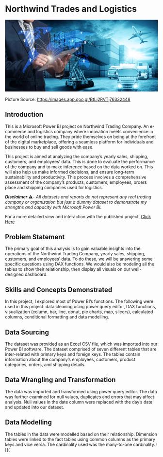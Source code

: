 # Northwind Trades and Logistics

![](celite_trading_shipping_clearing_logistics.jpg)

Picture Source: https://images.app.goo.gl/BtLj2RVTj76332448

## Introduction
This is a Microsoft Power BI project on Northwind Trading Company. An e-commerce and logistics company where innovation meets convenience in the world of online trading. They pride themselves on being at the forefront of the digital marketplace, offering a seamless platform for individuals and businesses to buy and sell goods with ease.

This project is aimed at analyzing the company’s yearly sales, shipping, customers, and employees’ data. This is done to evaluate the performance of the company and to make inference based on the data worked on. This will also help us make informed decisions, and ensure long-term sustainability and productivity. This process involves a comprehensive assessment of the company’s products, customers, employees, orders place and shipping companies used for logistics.

**_Disclaimer_** ⚠️- _All datasets and reports do not represent any real trading company or organization but just a dummy dataset to demonstrate my strengths and capacity with Microsoft Power BI._

For a more detailed view and interaction with the published project, [Click Here](https://app.powerbi.com/groups/me/reports/5bdf3ca6-d246-415d-8275-3c57a199025d/ReportSection012187e1caa116b044dd?experience=power-bi)

## Problem Statement
The primary goal of this analysis is to gain valuable insights into the operations of the Northwind Trading Company, yearly sales, shipping, customers, and employees’ data. To do these, we will be answering some specific questions using DAX functions. We would also be modeling all the tables to show their relationship, then display all visuals on our well-designed dashboard.

## Skills and Concepts Demonstrated
In this project, I explored most of Power BI’s functions. The following were used in this project: data cleaning using power query editor, DAX functions, visualization (column, bar, line, donut, pie charts, map, slicers), calculated columns, conditional formatting and data modelling.

## Data Sourcing
The dataset was provided as an Excel CSV file, which was imported into our Power BI software. The dataset comprised of seven different tables that are inter-related with primary keys and foreign keys. The tables contain information about the company’s employees, customers, product categories, orders, and shipping details.

## Data Wrangling and Transformation
The data was imported and transformed using power query editor. The data was further examined for null values, duplicates and errors that may affect analysis. Null values in the date column were replaced with the day’s date and updated into our dataset.

## Data Modelling
The tables in the data were modelled based on their relationship. Dimension tables were linked to the fact tables using common columns as the primary keys and vice versa. The cardinality used was the many-to-one cardinality.
![](

